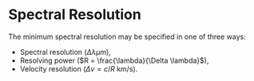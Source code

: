 # Spectral Resolution

The minimum spectral resolution may be specified in one of three ways:
- Spectral resolution (${\Delta \lambda \mu m}$),
- Resolving power ($R = \frac{\lambda}{\Delta \lambda}$),
- Velocity resolution ($\Delta v = c / R$ km/s).
